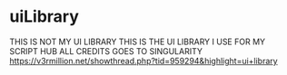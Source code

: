 # uiLibrary
THIS IS NOT MY UI LIBRARY
THIS IS THE UI LIBRARY I USE FOR MY SCRIPT HUB 
ALL CREDITS GOES TO SINGULARITY
https://v3rmillion.net/showthread.php?tid=959294&highlight=ui+library

